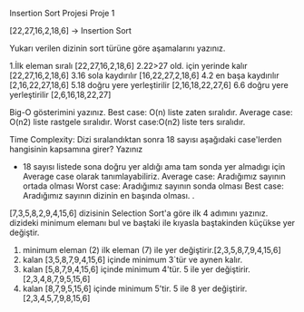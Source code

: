Insertion Sort Projesi
Proje 1

[22,27,16,2,18,6] -> Insertion Sort

Yukarı verilen dizinin sort türüne göre aşamalarını yazınız.

1.İlk eleman sıralı [22,27,16,2,18,6]
2.22>27 old. için yerinde kalır [22,27,16,2,18,6]
3.16 sola kaydırılır [16,22,27,2,18,6]
4.2 en başa kaydırılır [2,16,22,27,18,6]
5.18 doğru yere yerleştirilir [2,16,18,22,27,6]
6.6 doğru yere yerleştirilir [2,6,16,18,22,27]

Big-O gösterimini yazınız.
Best case: O(n) liste zaten sıralıdır.
Average case: O(n2) liste rastgele sıralıdır.
Worst case:O(n2) liste ters sıralıdır.

Time Complexity: Dizi sıralandıktan sonra 18 sayısı aşağıdaki case'lerden hangisinin kapsamına girer? Yazınız

- 18 sayısı listede sona doğru yer aldığı ama tam sonda yer almadıgı için Average case olarak tanımlayabiliriz.
  Average case: Aradığımız sayının ortada olması
  Worst case: Aradığımız sayının sonda olması
  Best case: Aradığımız sayının dizinin en başında olması.
  .

[7,3,5,8,2,9,4,15,6] dizisinin Selection Sort'a göre ilk 4 adımını yazınız.
dizideki minimum elemanı bul ve baştaki ile kıyasla baştakinden küçükse yer değiştir.

1. minimum eleman (2) ilk eleman (7) ile yer değiştirir.[2,3,5,8,7,9,4,15,6]
2. kalan [3,5,8,7,9,4,15,6] içinde minimum 3`tür ve aynen kalır.
3. kalan [5,8,7,9,4,15,6] içinde minimum 4'tür. 5 ile yer değiştirir.[2,3,4,8,7,9,5,15,6]
4. kalan [8,7,9,5,15,6] içinde minimum 5'tir. 5 ile 8 yer değiştirir. [2,3,4,5,7,9,8,15,6]
